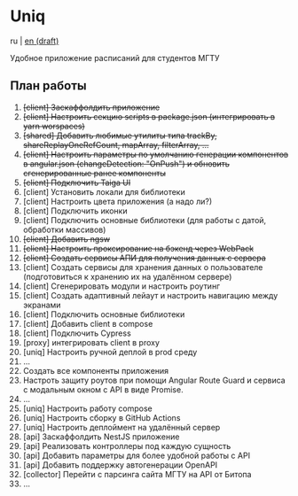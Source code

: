 # Uniq

ru | [en (draft)](docs/README/README.en.md)

Удобное приложение расписаний для студентов МГТУ

## План работы

1. <s> [client] Заскаффолдить приложение </s>
2. <s> [client] Настроить секцию scripts в package.json (интегрировать в yarn worspaces) </s>
3. <s> [shared] Добавить любимые утилиты типа trackBy, shareReplayOneRefCount, mapArray, filterArray, ... </s>
4. <s> [client] Настроить параметры по умолчанию генерации компонентов в angular.json (changeDetection: "OnPush") и обновить сгенерированные ранее компоненты </s>
5. <s> [client] Подключить Taiga UI </s>
6. [client] Установить локали для библиотеки
7. [client] Настроить цвета приложения (а надо ли?)
8. [client] Подключить иконки
9. [client] Подключить основные библиотеки (для работы с датой, обработки массивов)
10. <s> [client] Добавить ngsw </s>
11. <s> [client] Настроить проксирование на бэкенд через WebPack </s>
12. <s> [client] Создать сервисы АПИ для получения данных с сервера </s>
13. [client] Создать сервисы для хранения данных о пользователе (подготовиться к хранению их на удалённом сервере)
14. [client] Сгенерировать модули и настроить роутинг
15. [client] Создать адаптивный лейаут и настроить навигацию между экранами
16. [client] Подключить основные библиотеки
17. [client] Добавить client в compose
18. [client] Подключить Cypress
19. [proxy] интегрировать client в proxy
20. [uniq] Настроить ручной деплой в prod среду
21. ...
22. Создать все компоненты приложения
23. Настроть защиту роутов при помощи Angular Route Guard и сервиса с модальным окном с API в виде Promise.
24. ...
25. [uniq] Настроить работу compose
26. [uniq] Настроить сборку в GitHub Actions
27. [uniq] Настроить деплоймент на удалённый сервер
28. [api] Заскаффолдить NestJS приложение
29. [api] Реализовать контроллеры под каждую сущность
30. [api] Добавить параметры для более удобной работы с API
31. [api] Добавить поддержку автогенерации OpenAPI
32. [collector] Перейти с парсинга сайта МГТУ на API от Битопа
33. ...
